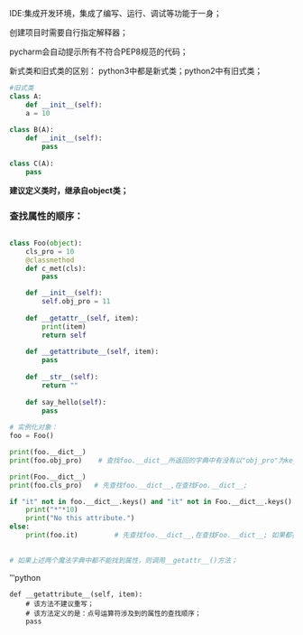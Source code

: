 IDE:集成开发环境，集成了编写、运行、调试等功能于一身；

创建项目时需要自行指定解释器；

pycharm会自动提示所有不符合PEP8规范的代码；

新式类和旧式类的区别：
    python3中都是新式类；python2中有旧式类；

```python
#旧式类
class A:
    def __init__(self):
    a = 10
    
class B(A):
    def __init__(self):
        pass
        
class C(A):
    pass
```

**建议定义类时，继承自object类；** 

### 查找属性的顺序：

```python

class Foo(object):
    cls_pro = 10
    @classmethod
    def c_met(cls):
        pass

    def __init__(self):
        self.obj_pro = 11
        
    def __getattr__(self, item):
        print(item)
        return self
    
    def __getattribute__(self, item):
        pass 
    
    def __str__(self):
        return ""
    
    def say_hello(self):
        pass 
        
# 实例化对象：
foo = Foo()

print(foo.__dict__)
print(foo.obj_pro)    # 查找foo.__dict__所返回的字典中有没有以"obj_pro"为key的元素；

print(Foo.__dict__)
print(foo.cls_pro)   # 先查找foo.__dict__,在查找Foo.__dict__;

if "it" not in foo.__dict__.keys() and "it" not in Foo.__dict__.keys():
    print("*"*10)
    print("No this attribute.")
else:
    print(foo.it)         # 先查找foo.__dict__,在查找Foo.__dict__; 如果都找不到则报错；
    
    
# 如果上述两个魔法字典中都不能找到属性，则调用__getattr__()方法；
```


‵‵‵python

    def __getattribute__(self, item):
        # 该方法不建议重写；
        # 该方法定义的是：点号运算符涉及到的属性的查找顺序；
        pass
```

